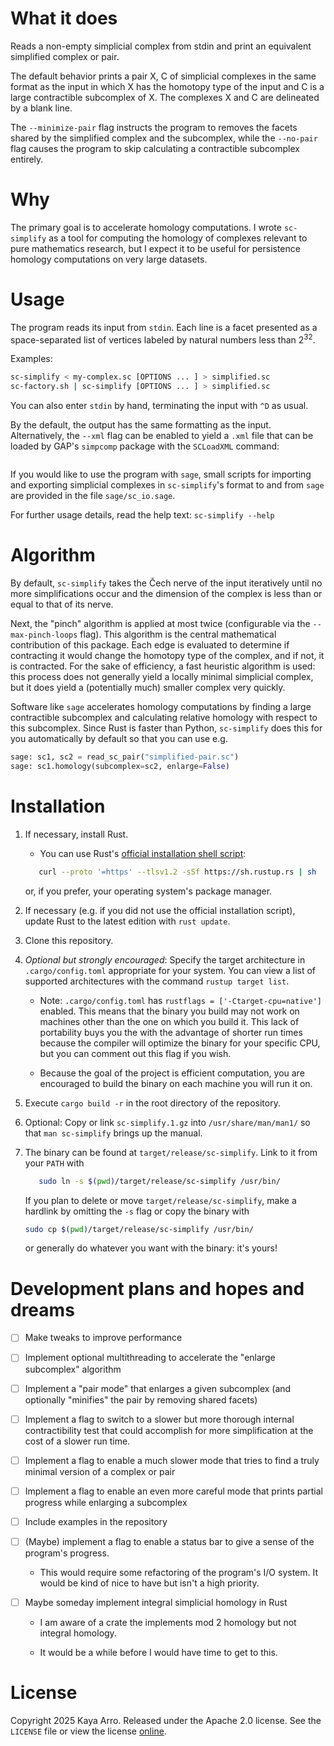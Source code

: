 # What it does

Reads a non-empty simplicial complex from stdin and print an equivalent simplified complex or pair.

The default behavior prints a pair X, C of simplicial complexes in the same format as the input in which X has the homotopy type of the input and C is a large contractible subcomplex of X. The complexes X and C are delineated by a blank line.

The `--minimize-pair` flag instructs the program to removes the facets shared by the simplified complex and the subcomplex, while the `--no-pair` flag causes the program to skip calculating a contractible subcomplex entirely.

# Why

The primary goal is to accelerate homology computations. I wrote `sc-simplify` as a tool for computing the homology of complexes relevant to pure mathematics research, but I expect it to be useful for persistence homology computations on very large datasets.

# Usage

The program reads its input from `stdin`. Each line is a facet presented as a space-separated list of vertices labeled by natural numbers less than 2<sup>32</sup>.

Examples:

```bash
sc-simplify < my-complex.sc [OPTIONS ... ] > simplified.sc
sc-factory.sh | sc-simplify [OPTIONS ... ] > simplified.sc
```

You can also enter `stdin` by hand, terminating the input with `^D` as usual.

By the default, the output has the same formatting as the input. Alternatively, the `--xml` flag can be enabled to yield a `.xml` file that can be loaded by GAP's `simpcomp` package with the `SCLoadXML` command:

```bash

```

If you would like to use the program with `sage`, small scripts for importing and exporting simplicial complexes in `sc-simplify`'s format to and from `sage` are provided in the file `sage/sc_io.sage`.

For further usage details, read the help text: `sc-simplify --help`

# Algorithm

By default, `sc-simplify` takes the Čech nerve of the input iteratively until no more simplifications occur and the dimension of the complex is less than or equal to that of its nerve.

Next, the "pinch" algorithm is applied at most twice (configurable via the `--max-pinch-loops` flag). This algorithm is the central mathematical contribution of this package. Each edge is evaluated to determine if contracting it would change the homotopy type of the complex, and if not, it is contracted. For the sake of efficiency, a fast heuristic algorithm is used: this process does not generally yield a locally minimal simplicial complex, but it does yield a (potentially much) smaller complex very quickly.

Software like `sage` accelerates homology computations by finding a large contractible subcomplex and calculating relative homology with respect to this subcomplex. Since Rust is faster than Python, `sc-simplify` does this for you automatically by default so that you can use e.g.

```python
sage: sc1, sc2 = read_sc_pair("simplified-pair.sc")
sage: sc1.homology(subcomplex=sc2, enlarge=False) 
```

# Installation

1. If necessary, install Rust.

   - You can use Rust's [official installation shell script](https://www.rust-lang.org/tools/install):

   ```bash
      curl --proto '=https' --tlsv1.2 -sSf https://sh.rustup.rs | sh
   ```

   or, if you prefer, your operating system's package manager.

2. If necessary (e.g. if you did not use the official installation script), update Rust to the latest edition with `rust update`.

3. Clone this repository.

4. *Optional but strongly encouraged*: Specify the target architecture in `.cargo/config.toml` appropriate for your system. You can view a list of supported architectures with the command `rustup target list`.

   - Note: `.cargo/config.toml` has `rustflags = ['-Ctarget-cpu=native']` enabled. This means that the binary you build may not work on machines other than the one on which you build it. This lack of portability buys you the with the advantage of shorter run times because the compiler will optimize the binary for your specific CPU, but you can comment out this flag if you wish.

   - Because the goal of the project is efficient computation, you are encouraged to build the binary on each machine you will run it on.

5. Execute `cargo build -r` in the root directory of the repository.

6. Optional: Copy or link `sc-simplify.1.gz` into `/usr/share/man/man1/` so that `man sc-simplify` brings up the manual.

7. The binary can be found at `target/release/sc-simplify`. Link to it from your `PATH` with
   ```bash
      sudo ln -s $(pwd)/target/release/sc-simplify /usr/bin/
   ```
   If you plan to delete or move `target/release/sc-simplify`, make a hardlink by omitting the `-s` flag or copy the binary with
   ```bash
   sudo cp $(pwd)/target/release/sc-simplify /usr/bin/
   ```
   or generally do whatever you want with the binary: it's yours!

# Development plans and hopes and dreams

- [ ] Make tweaks to improve performance

- [ ] Implement optional multithreading to accelerate the "enlarge subcomplex" algorithm

- [ ] Implement a "pair mode" that enlarges a given subcomplex (and optionally "minifies" the pair by removing shared facets)

- [ ] Implement a flag to switch to a slower but more thorough internal contractibility test that could accomplish for more simplification at the cost of a slower run time.

- [ ] Implement a flag to enable a much slower mode that tries to find a truly minimal version of a complex or pair

- [ ] Implement a flag to enable an even more careful mode that prints partial progress while enlarging a subcomplex

- [ ] Include examples in the repository

- [ ] (Maybe) implement a flag to enable a status bar to give a sense of the program's progress.

   - This would require some refactoring of the program's I/O system. It would be kind of nice to have but isn't a high priority.

- [ ] Maybe someday implement integral simplicial homology in Rust

   - I am aware of a crate the implements mod 2 homology but not integral homology.

   - It would be a while before I would have time to get to this.

# License

Copyright 2025 Kaya Arro. Released under the Apache 2.0 license. See the `LICENSE` file or view the license [online](http://www.apache.org/licenses/LICENSE-2.0).
